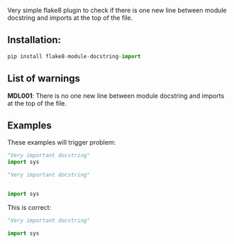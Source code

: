 Very simple flake8 plugin to check if there is one new line between module docstring and imports at the top of the file.

## Installation:
```python
pip install flake8-module-docstring-import
```

## List of warnings
**MDL001**: There is no one new line between module docstring and imports at the top of the file.

## Examples
These examples will trigger problem:
```python
"Very important docstring"
import sys
```
```python
"Very important docstring"


import sys
```
This is correct:
```python
"Very important docstring"

import sys
```

